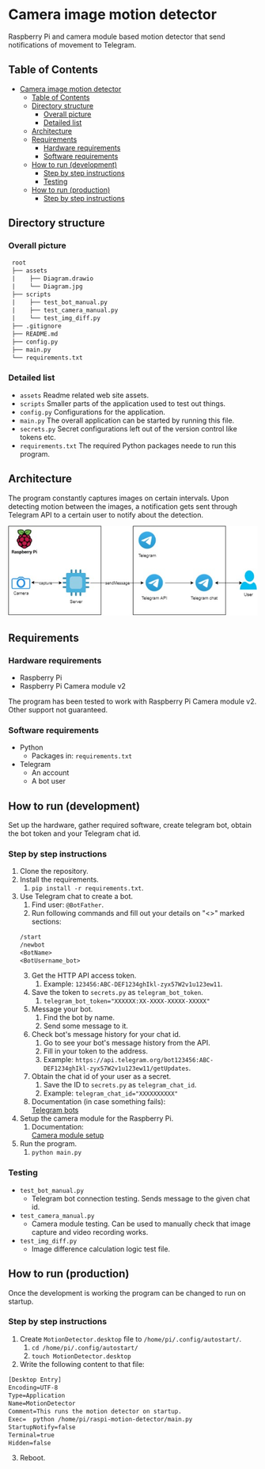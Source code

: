 # Camera image motion detector
Raspberry Pi and camera module based motion detector that send notifications of movement to Telegram.

## Table of Contents
- [Camera image motion detector](#camera-image-motion-detector)
  - [Table of Contents](#table-of-contents)
  - [Directory structure](#directory-structure)
    - [Overall picture](#overall-picture)
    - [Detailed list](#detailed-list)
  - [Architecture](#architecture)
  - [Requirements](#requirements)
    - [Hardware requirements](#hardware-requirements)
    - [Software requirements](#software-requirements)
  - [How to run (development)](#how-to-run-development)
    - [Step by step instructions](#step-by-step-instructions)
    - [Testing](#testing)
  - [How to run (production)](#how-to-run-production)
    - [Step by step instructions](#step-by-step-instructions-1)


## Directory structure
### Overall picture
```
 root
 ├── assets
 |    ├── Diagram.drawio
 |    └── Diagram.jpg
 ├── scripts
 |    ├── test_bot_manual.py
 |    ├── test_camera_manual.py
 |    └── test_img_diff.py
 ├── .gitignore
 ├── README.md
 ├── config.py
 ├── main.py
 └── requirements.txt
```

### Detailed list
- `assets` Readme related web site assets.
- `scripts` Smaller parts of the application used to test out things.
- `config.py` Configurations for the application.
- `main.py` The overall application can be started by running this file.
- `secrets.py` Secret configurations left out of the version control like tokens etc.
- `requirements.txt` The required Python packages neede to run this program.


## Architecture
The program constantly captures images on certain intervals. Upon detecting motion between the images, a notification gets sent through Telegram API to a certain user to notify about the detection.

<p align="center">
    <img src="./assets/Diagram.jpg">
    <!-- ![Diagram](./assets/Diagram.jpg) -->
</p>

## Requirements
### Hardware requirements
- Raspberry Pi
- Raspberry Pi Camera module v2

The program has been tested to work with Raspberry Pi Camera module v2. Other support not guaranteed.

### Software requirements
- Python
  - Packages in: `requirements.txt`
- Telegram
  - An account
  - A bot user

## How to run (development)
Set up the hardware, gather required software, create telegram bot, obtain the bot token and your Telegram chat id.

### Step by step instructions
1. Clone the repository.
2. Install the requirements.
   1. `pip install -r requirements.txt`.
3. Use Telegram chat to create a bot.
   1. Find user: `@BotFather`.
   2. Run following commands and fill out your details on "<>" marked sections:
   ```
   /start
   /newbot
   <BotName>
   <BotUsername_bot>
   ```
   3. Get the HTTP API access token.
      1. Example: `123456:ABC-DEF1234ghIkl-zyx57W2v1u123ew11`.
   4. Save the token to `secrets.py` as `telegram_bot_token`.
      1. `telegram_bot_token="XXXXXX:XX-XXXX-XXXXX-XXXXX"`
   5. Message your bot.
      1. Find the bot by name.
      2. Send some message to it.
   6. Check bot's message history for your chat id.
      1. Go to see your bot's message history from the API.
      2. Fill in your token to the address.
      3. Example: `https://api.telegram.org/bot123456:ABC-DEF1234ghIkl-zyx57W2v1u123ew11/getUpdates`.
   7. Obtain the chat id of your user as a secret.
      1. Save the ID to `secrets.py` as `telegram_chat_id`.
      2. Example: `telegram_chat_id="XXXXXXXXXX"`
   8. Documentation (in case something fails):  
   [Telegram bots](https://core.telegram.org/bots)
4. Setup the camera module for the Raspberry Pi.
   1. Documentation:  
   [Camera module setup](https://projects.raspberrypi.org/en/projects/getting-started-with-picamera)
5. Run the program.
   1. `python main.py`

### Testing
- `test_bot_manual.py`
  - Telegram bot connection testing. Sends message to the given chat id.
- `test_camera_manual.py`
  - Camera module testing. Can be used to manually check that image capture and video recording works.
- `test_img_diff.py`
  - Image difference calculation logic test file.

## How to run (production)
Once the development is working the program can be changed to run on startup.

### Step by step instructions
1. Create `MotionDetector.desktop` file to `/home/pi/.config/autostart/`.
   1. `cd /home/pi/.config/autostart/`
   2. `touch MotionDetector.desktop`
2. Write the following content to that file:
```
[Desktop Entry]
Encoding=UTF-8
Type=Application
Name=MotionDetector
Comment=This runs the motion detector on startup.
Exec=  python /home/pi/raspi-motion-detector/main.py
StartupNotify=false
Terminal=true
Hidden=false
```
3. Reboot.
